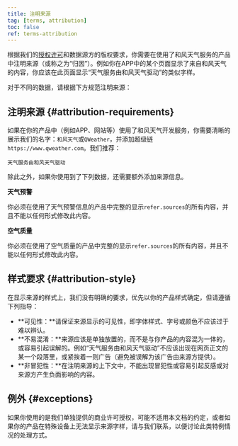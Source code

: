 ```yaml
---
title: 注明来源
tag: [terms, attribution]
toc: false
ref: terms-attribution
---
```


根据我们的[授权许可](/docs/terms/license/)和数据源方的版权要求，你需要在使用了和风天气服务的产品中注明来源（或称之为“归因”）。例如你在APP中的某个页面显示了来自和风天气的内容，你应该在此页面显示“天气服务由和风天气驱动”的类似字样。

对于不同的数据，请根据下方规范注明来源：

## 注明来源 {#attribution-requirements}

如果在你的产品中（例如APP、网站等）使用了和风天气开发服务，你需要清晰的展示我们的名字：`和风天气`或`QWeather`，并添加超级链`https://www.qweather.com`。我们推荐：

```
天气服务由和风天气驱动
```

除此之外，如果你使用到了下列数据，还需要额外添加来源信息。

**天气预警**

你必须在使用了天气预警信息的产品中完整的显示`refer.sources`的所有内容，并且不能以任何形式修改此内容。

**空气质量**

你必须在使用了空气质量的产品中完整的显示`refer.sources`的所有内容，并且不能以任何形式修改此内容。

## 样式要求 {#attribution-style}

在显示来源的样式上，我们没有明确的要求，优先以你的产品样式确定，但请遵循下列指导：

- **可见性：**请保证来源显示的可见性，即字体样式、字号或颜色不应该过于难以辨认。
- **不易混淆：**来源应该是单独放置的，而不是与你产品的内容混为一体的，或容易引起误解的。例如“天气服务由和风天气驱动”不应该出现在网页正文的某一个段落里，或紧挨着一则广告（避免被误解为该广告由来源方提供）。
- **非冒犯性：**在注明来源的上下文中，不能出现冒犯性或容易引起反感或对来源方产生负面影响的内容。

## 例外 {#exceptions}

如果你使用的是我们单独提供的商业许可授权，可能不适用本文档的约定，或者如果你的产品在特殊设备上无法显示来源字样，请与我们联系，以便讨论此类特例情况的处理方式。